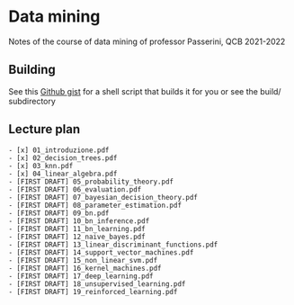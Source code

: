 # Data mining
Notes of the course of data mining of professor Passerini, QCB 2021-2022

## Building
See this [Github gist](https://gist.github.com/giacThePhantom/e080a777782754542d0e081835669085) for a shell script that builds it for you or see the build/ subdirectory

## Lecture plan

	- [x] 01_introduzione.pdf
	- [x] 02_decision_trees.pdf
	- [x] 03_knn.pdf
	- [x] 04_linear_algebra.pdf
	- [FIRST DRAFT] 05_probability_theory.pdf
	- [FIRST DRAFT] 06_evaluation.pdf
	- [FIRST DRAFT] 07_bayesian_decision_theory.pdf
	- [FIRST DRAFT] 08_parameter_estimation.pdf
	- [FIRST DRAFT] 09_bn.pdf
	- [FIRST DRAFT] 10_bn_inference.pdf
	- [FIRST DRAFT] 11_bn_learning.pdf
	- [FIRST DRAFT] 12_naive_bayes.pdf
	- [FIRST DRAFT] 13_linear_discriminant_functions.pdf
	- [FIRST DRAFT] 14_support_vector_machines.pdf
	- [FIRST DRAFT] 15_non_linear_svm.pdf
	- [FIRST DRAFT] 16_kernel_machines.pdf
	- [FIRST DRAFT] 17_deep_learning.pdf
	- [FIRST DRAFT] 18_unsupervised_learning.pdf
	- [FIRST DRAFT] 19_reinforced_learning.pdf
